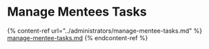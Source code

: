 # Manage Mentees Tasks

{% content-ref url="../administrators/manage-mentee-tasks.md" %}
[manage-mentee-tasks.md](../administrators/manage-mentee-tasks.md)
{% endcontent-ref %}
